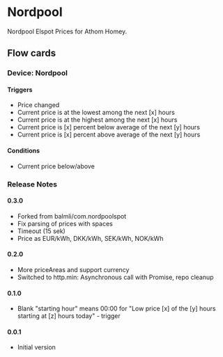 # Nordpool

Nordpool Elspot Prices for Athom Homey.

## Flow cards

### Device: Nordpool

#### Triggers

- Price changed
- Current price is at the lowest among the next [x] hours
- Current price is at the highest among the next [x] hours
- Current price is [x] percent below average of the next [y] hours
- Current price is [x] percent above average of the next [y] hours

#### Conditions
- Current price below/above

### Release Notes

#### 0.3.0
- Forked from balmli/com.nordpoolspot
- Fix parsing of prices with spaces
- Timeout (15 sek)
- Price as EUR/kWh, DKK/kWh, SEK/kWh, NOK/kWh

#### 0.2.0
- More priceAreas and support currency
- Switched to http.min: Asynchronous call with Promise, repo cleanup

#### 0.1.0
- Blank "starting hour" means 00:00 for "Low price [x] of the [y] hours starting at [z] hours today" - trigger

#### 0.0.1
- Initial version